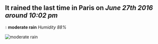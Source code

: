 ## It rained the last time in Paris on *June 27th 2016 around 10:02 pm*
💧  **moderate rain** *Humidity 88%*

![moderate rain](http://openweathermap.org/img/w/10d.png)

